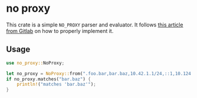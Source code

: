 # no proxy

This crate is a simple `NO_PROXY` parser and evaluator. It follows [this article from Gitlab](https://about.gitlab.com/blog/2021/01/27/we-need-to-talk-no-proxy/)
on how to properly implement it.

## Usage

```rust
use no_proxy::NoProxy;

let no_proxy = NoProxy::from(".foo.bar,bar.baz,10.42.1.1/24,::1,10.124.7.8,2001::/17");
if no_proxy.matches("bar.baz") {
    println!("matches 'bar.baz'");
}
```


